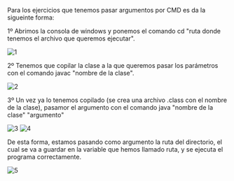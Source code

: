 Para los ejercicios que tenemos pasar argumentos por CMD es da la sigueinte forma:

1º Abrimos la consola de windows y ponemos el comando cd "ruta donde tenemos el archivo que queremos ejecutar".

![1](https://user-images.githubusercontent.com/109173268/180196807-19cd8424-0a2c-4598-b10e-3d82b0771270.jpg)

2º Tenemos que copilar la clase a la que queremos pasar los parámetros con el comando javac "nombre de la clase".
	
![2](https://user-images.githubusercontent.com/109173268/180196812-b8480464-fd07-4285-82a4-c52c8b141348.jpg)

3º Un vez ya lo tenemos copilado (se crea una archivo .class con el nombre de la clase), pasamor el argumento con el comando java "nombre de la clase" "argumento"
	
![3](https://user-images.githubusercontent.com/109173268/180196815-2c374c93-0cbe-41dd-b3a9-67b4a7d6cffe.jpg)
![4](https://user-images.githubusercontent.com/109173268/180196817-e324d1b2-67a0-4c9b-bc41-e506a8435ddc.jpg)

De esta forma, estamos pasando como argumento la ruta del directorio, el cual se va a guardar en la variable que hemos llamado ruta, y se ejecuta el programa correctamente.

![5](https://user-images.githubusercontent.com/109173268/180196818-d0bf6605-1d8a-4766-96e3-11d24352349c.jpg)
